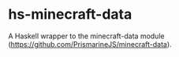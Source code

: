 # hs-minecraft-data
A Haskell wrapper to the minecraft-data module (https://github.com/PrismarineJS/minecraft-data).
